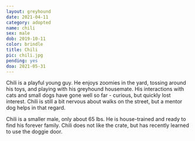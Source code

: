 ```yaml
---
layout: greyhound
date: 2021-04-11
category: adopted
name: chili
sex: male
dob: 2019-10-11
color: brindle
title: Chili
pic: chili.jpg
pending: yes
doa: 2021-05-31
---
```

Chili is a playful young guy. He enjoys zoomies in the yard, tossing around his toys, and playing with his greyhound housemate. His interactions with cats and small dogs have gone well so far - curious, but quickly lost interest. Chili is still a bit nervous about walks on the street, but a mentor dog helps in that regard. 

Chili is a smaller male, only about 65 lbs. He is house-trained and ready to find his forever family. Chili does not like the crate, but has recently learned to use the doggie door. 

